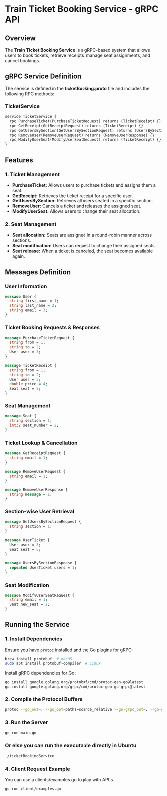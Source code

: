 # Train Ticket Booking Service - gRPC API

## Overview
The **Train Ticket Booking Service** is a gRPC-based system that allows users to book tickets, retrieve receipts, manage seat assignments, and cancel bookings.

## gRPC Service Definition
The service is defined in the **ticketBooking.proto** file and includes the following RPC methods:

### **TicketService**
```proto
service TicketService {
  rpc PurchaseTicket(PurchaseTicketRequest) returns (TicketReceipt) {}
  rpc GetReceipt(GetReceiptRequest) returns (TicketReceipt) {}
  rpc GetUsersBySection(GetUsersBySectionRequest) returns (UsersBySectionResponse) {}
  rpc RemoveUser(RemoveUserRequest) returns (RemoveUserResponse) {}
  rpc ModifyUserSeat(ModifyUserSeatRequest) returns (TicketReceipt) {}
}
```

## Features
### **1. Ticket Management**
- **PurchaseTicket:** Allows users to purchase tickets and assigns them a seat.
- **GetReceipt:** Retrieves the ticket receipt for a specific user.
- **GetUsersBySection:** Retrieves all users seated in a specific section.
- **RemoveUser:** Cancels a ticket and releases the assigned seat.
- **ModifyUserSeat:** Allows users to change their seat allocation.

### **2. Seat Management**
- **Seat allocation:** Seats are assigned in a round-robin manner across sections.
- **Seat modification:** Users can request to change their assigned seats.
- **Seat release:** When a ticket is canceled, the seat becomes available again.

## Messages Definition

### **User Information**
```proto
message User {
  string first_name = 1;
  string last_name = 2;
  string email = 3;
}
```

### **Ticket Booking Requests & Responses**
```proto
message PurchaseTicketRequest {
  string from = 1;
  string to = 2;
  User user = 3;
}

message TicketReceipt {
  string from = 1;
  string to = 2;
  User user = 3;
  double price = 4;
  Seat seat = 5;
}
```

### **Seat Management**
```proto
message Seat {
  string section = 1;
  int32 seat_number = 2;
}
```

### **Ticket Lookup & Cancellation**
```proto
message GetReceiptRequest {
  string email = 1;
}

message RemoveUserRequest {
  string email = 1;
}

message RemoveUserResponse {
  string message = 1;
}
```

### **Section-wise User Retrieval**
```proto
message GetUsersBySectionRequest {
  string section = 1;
}

message UserTicket {
  User user = 3;
  Seat seat = 5;
}

message UsersBySectionResponse {
  repeated UserTicket users = 1;
}
```

### **Seat Modification**
```proto
message ModifyUserSeatRequest {
  string email = 1;
  Seat new_seat = 2;
}
```

## Running the Service
### **1. Install Dependencies**
Ensure you have `protoc` installed and the Go plugins for gRPC:
```sh
brew install protobuf  # macOS
sudo apt install protobuf-compiler  # Linux
```

Install gRPC dependencies for Go:
```sh
go install google.golang.org/protobuf/cmd/protoc-gen-go@latest
go install google.golang.org/grpc/cmd/protoc-gen-go-grpc@latest
```

### **2. Compile the Protocol Buffers**
```sh
protoc --go_out=. --go_opt=paths=source_relative --go-grpc_out=. --go-grpc_opt=paths=source_relative proto/ticketBooking.proto
```

### **3. Run the Server**
```sh
go run main.go
```
### Or else you can run the executable directly in Ubuntu
```sh
./ticketBookingService
```

### **4. Client Request Example**
You can use a clients/examples.go to play with API's
```sh
go run client/examples.go
```

